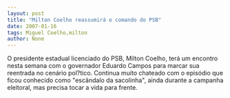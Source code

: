 ```yaml
---
layout: post
title: "Milton Coelho reassumirá o comando do PSB"
date: 2007-01-16
tags: Miguel Coelho,milton
author: None
---
```

O presidente estadual licenciado do PSB, Milton Coelho, terá um encontro nesta semana com o governador Eduardo Campos para marcar sua reentrada no cenário pol?tico.
Continua muito chateado com o episódio que ficou conhecido como \"escândalo da sacolinha\", ainda durante a campanha eleitoral, mas precisa tocar a vida para frente.  